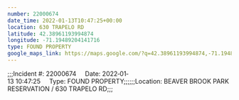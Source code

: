 ```yaml
---
number: 22000674
date_time: 2022-01-13T10:47:25+00:00
location: 630 TRAPELO RD
latitude: 42.38961193994874
longitude: -71.19489204141716
type: FOUND PROPERTY
google_maps_link: https://maps.google.com/?q=42.38961193994874,-71.19489204141716
---
```


;;;Incident #: 22000674     Date: 2022‐01‐13 10:47:25     Type: FOUND PROPERTY;;;;;;Location: BEAVER BROOK PARK RESERVATION / 630 TRAPELO RD;;;
